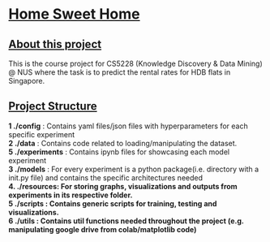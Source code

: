 # <u>Home Sweet Home</u>

## <u>About this project</u>

This is the course project for CS5228 (Knowledge Discovery & Data Mining) @ NUS where the task is to predict the rental rates for HDB flats in Singapore.


## <u>Project Structure</u>

<b>1 ./config</b> : Contains yaml files/json files with hyperparameters for each specific experiment
<br>
<b>2 ./data</b> : Contains code related to loading/manipulating the dataset.
<br>
<b>5 ./experiments</b> : Contains ipynb files for showcasing each model experiment
<br>
<b>3 ./models</b> : For every experiment is a python package(i.e. directory with a init.py file) and contains the specific architectures needed
<br>
<b>4. ./resources: For storing graphs, visualizations and outputs from experiments in its respective folder.
<br>
<b>5 ./scripts</b> : Contains generic scripts for training, testing and visualizations.
<br>
<b>6 ./utils</b> : Contains util functions needed throughout the project (e.g. manipulating google drive from colab/matplotlib code)
<br>
